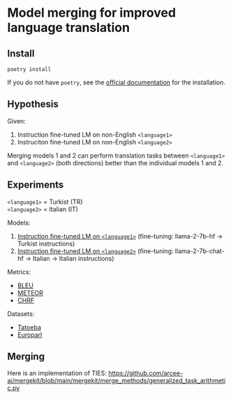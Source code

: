 # Model merging for improved language translation

## Install

```
poetry install
```

If you do not have `poetry`, see the [official documentation](https://python-poetry.org/docs/#installation) for the installation.

## Hypothesis

Given:
1. Instruction fine-tuned LM on non-English `<language1>`
2. Instruciton fine-tuned LM on non-English `<language2>`

Merging models 1 and 2 can perform translation tasks between `<language1>` and `<language2>` (both directions) better than the individual models 1 and 2.

## Experiments

`<language1>` = Turkist (TR)  
`<language2>` = Italian (IT)

Models:
1. [Instruction fine-tuned LM on `<language1>`](https://huggingface.co/malhajar/Llama-2-7b-chat-tr) (fine-tuning: llama-2-7b-hf -> Turkist instructions)
2. [Instruction fine-tuned LM on `<language2>`](https://huggingface.co/swap-uniba/LLaMAntino-2-chat-7b-hf-UltraChat-ITA) (fine-tuning: llama-2-7b-chat-hf -> Italian -> Italian instructions)

Metrics:
- [BLEU](https://huggingface.co/spaces/evaluate-metric/bleu)
- [METEOR](https://huggingface.co/spaces/evaluate-metric/meteor)
- [CHRF](https://huggingface.co/spaces/evaluate-metric/chrf)

Datasets:
- [Tatoeba](https://huggingface.co/datasets/Helsinki-NLP/tatoeba)
- [Europarl](https://huggingface.co/datasets/Helsinki-NLP/europarl)

## Merging

Here is an implementation of TIES: https://github.com/arcee-ai/mergekit/blob/main/mergekit/merge_methods/generalized_task_arithmetic.py
